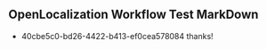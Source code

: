 ## OpenLocalization Workflow Test MarkDown
* 40cbe5c0-bd26-4422-b413-ef0cea578084 thanks!

<!--HONumber=Jul16_HO5-->


